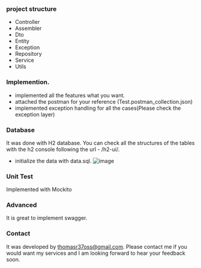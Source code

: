 ### project structure
- Controller
- Assembler
- Dto
- Entity
- Exception
- Repository
- Service
- Utils

### Implemention. 
- implemented all the features what you want. 
- attached the postman for your reference (Test.postman_collection.json)
- implemented exception handling for all the cases(Please check the exception layer)

### Database
It was done with H2 database.
You can check all the structures of the tables with the h2 console following the url - /h2-ui/.
- initialize the data with data.sql.
![image](https://github.com/stackdev37/Liam_Test/assets/105904959/2422de79-0eec-43bc-b70c-b8308f81f804)


### Unit Test
Implemented with Mockito

### Advanced
It is great to implement swagger.


### Contact
It was developed by thomasr37oss@gmail.com. 
Please contact me if you would want my services and I am looking forward to hear your feedback soon. 


